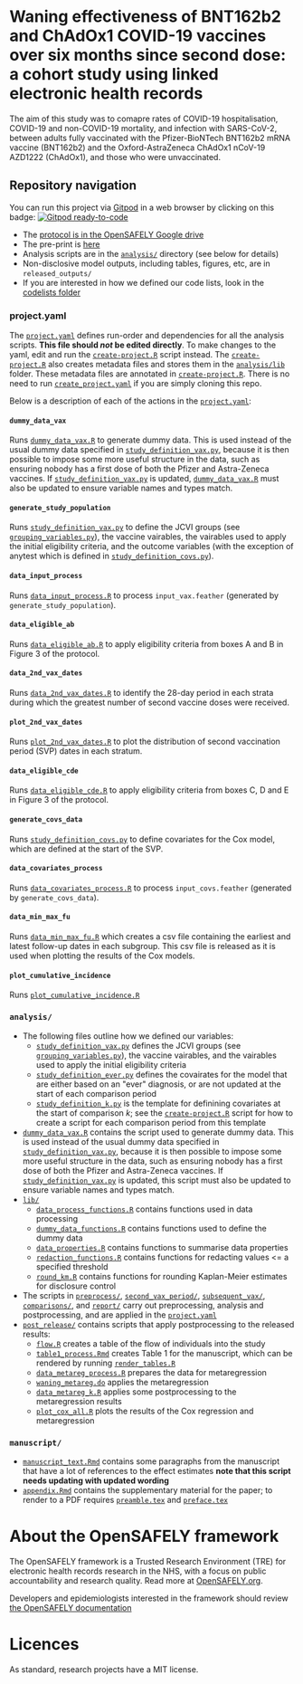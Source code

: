 # Waning effectiveness of BNT162b2 and ChAdOx1 COVID-19 vaccines over six months since second dose: a cohort study using linked electronic health records

The aim of this study was to comapre rates of COVID-19 hospitalisation, COVID-19 and non-COVID-19 mortality, and infection with SARS-CoV-2, between adults fully vaccinated with the Pfizer-BioNTech BNT162b2 mRNA vaccine (BNT162b2) and the Oxford-AstraZeneca ChAdOx1 nCoV-19 AZD1222 (ChAdOx1), and those who were unvaccinated.

## Repository navigation

You can run this project via [Gitpod](https://gitpod.io) in a web browser by clicking on this badge: [![Gitpod ready-to-code](https://img.shields.io/badge/Gitpod-ready--to--code-908a85?logo=gitpod)](https://gitpod.io/#https://github.com/opensafely/covid-ve-change-over-time)

* The [protocol is in the OpenSAFELY Google drive]()
* The pre-print is [here](https://www.medrxiv.org/content/10.1101/2022.03.23.22272804v1)
* Analysis scripts are in the [`analysis/`](./analysis) directory (see below for details)
* Non-disclosive model outputs, including tables, figures, etc, are in `released_outputs/`
* If you are interested in how we defined our code lists, look in the [codelists folder](./codelists/)

### project.yaml
The [`project.yaml`](./project.yaml) defines run-order and dependencies for all the analysis scripts. 
**This file should *not* be edited directly**. To make changes to the yaml, edit and run the [`create-project.R`](./create-project.R) script instead.
The [`create-project.R`](./create-project.R) also creates metadata files and stores them in the [`analysis/lib`](./analysis/lib) folder.
These metadata files are annotated in [`create-project.R`](./create-project.R).
There is no need to run [`create_project.yaml`](./create_project.R) if you are simply cloning this repo.

Below is a description of each of the actions in the [`project.yaml`](./project.yaml):

#### `dummy_data_vax`
Runs [`dummy_data_vax.R`](analysis/dummy_data_vax.R) to generate dummy data. 
This is used instead of the usual dummy data specified in [`study_definition_vax.py`](analysis/study_definition_vax.py), because it is then possible to impose some more useful structure in the data, such as ensuring nobody has a first dose of both the Pfizer and Astra-Zeneca vaccines. 
If [`study_definition_vax.py`](analysis/study_definition_vax.py) is updated, [`dummy_data_vax.R`](analysis/dummy_data_vax.R) must also be updated to ensure variable names and types match.

#### `generate_study_population`
Runs [`study_definition_vax.py`](analysis/study_definition_vax.py) to define the JCVI groups (see [`grouping_variables.py`](analysis/grouping_variables.py)), the vaccine vairables, the vairables used to apply the initial eligibility criteria, and the outcome variables (with the exception of anytest which is defined in [`study_definition_covs.py`](analysis/study_definition_covs.py)).

#### `data_input_process`
Runs [`data_input_process.R`](analysis/preprocess/data_input_process.R) to process `input_vax.feather` (generated by `generate_study_population`).

#### `data_eligible_ab`
Runs [`data_eligible_ab.R`](analysis/preprocess/data_eligible_ab.R) to apply eligibility criteria from boxes A and B in Figure 3 of the protocol.

#### `data_2nd_vax_dates`
Runs [`data_2nd_vax_dates.R`](analysis/second_vax_period/data_2nd_vax_dates.R) to identify the 28-day period in each strata during which the greatest number of second vaccine doses were received.

#### `plot_2nd_vax_dates`
Runs [`plot_2nd_vax_dates.R`](analysis/second_vax_period/plot_2nd_vax_dates.R) to plot the distribution of second vaccination period (SVP) dates in each stratum.

#### `data_eligible_cde`
Runs [`data_eligible_cde.R`](analysis/preprocess/data_eligible_cde.R) to apply eligibility criteria from boxes C, D and E in Figure 3 of the protocol.

#### `generate_covs_data`
Runs [`study_definition_covs.py`](analysis/study_definition_covs.py) to define covariates for the Cox model, which are defined at the start of the SVP.

#### `data_covariates_process`
Runs [`data_covariates_process.R`](analysis/preprocess/data_covariates_process.R) to process `input_covs.feather` (generated by `generate_covs_data`).

#### `data_min_max_fu`
Runs [`data_min_max_fu.R`](analysis/comparisons/data_min_max_fu.R) which creates a csv file containing the earliest and latest follow-up dates in each subgroup.
This csv file is released as it is used when plotting the results of the Cox models.

#### `plot_cumulative_incidence`
Runs [`plot_cumulative_incidence.R`](analysis/subsequent_vax/plot_cumulative_incidence.R) 


### `analysis/`

* The following files outline how we defined our variables:
  * [`study_definition_vax.py`](analysis/study_definition_vax.py) defines the JCVI groups (see [`grouping_variables.py`](analysis/grouping_variables.py)), the vaccine vairables, and the vairables used to apply the initial eligibility criteria
  * [`study_definition_ever.py`](analysis/study_definition_ever.py) defines the covairates for the model that are either based on an "ever" diagnosis, or are not updated at the start of each comparison period
  * [`study_definition_k.py`](analysis/study_definition_k.py) is the template for definining covariates at the start of comparison *k*; see the [`create-project.R`](./create-project.R) script for how to create a script for each comparison period from this template
* [`dummy_data_vax.R`](analysis/dummy_data_vax.R) contains the script used to generate dummy data. This is used instead of the usual dummy data specified in [`study_definition_vax.py`](analysis/study_definition_vax.py), because it is then possible to impose some more useful structure in the data, such as ensuring nobody has a first dose of both the Pfizer and Astra-Zeneca vaccines. If [`study_definition_vax.py`](analysis/study_definition_vax.py) is updated, this script must also be updated to ensure variable names and types match.
* [`lib/`](./analysis/lib)
  * [`data_process_functions.R`](analysis/lib/data_process_functions.R) contains functions used in data processing
  * [`dummy_data_functions.R`](analysis/lib/dummy_data_functions.R) contains functions used to define the dummy data
  * [`data_properties.R`](analysis/lib/data_properties.R) contains functions to summarise data properties
  * [`redaction_functions.R`](analysis/lib/redaction_functions.R) contains functions for redacting values <= a specified threshold
  * [`round_km.R`](analysis/lib/round_km.R) contains functions for rounding Kaplan-Meier estimates for disclosure control
* The scripts in [`preprocess/`](.analysis/preprocess), [`second_vax_period/`](./analysis/second_vax_period), [`subsequent_vax/`](./analysis/subsequent_vax), [`comparisons/`](./analysis/comparisons), and [`report/`](./analysis/report) carry out preprocessing, analysis and postprocessing, and are applied in the [`project.yaml`](./project.yaml)
* [`post_release/`](./analysis/post_release) contains scripts that apply postprocessing to the released results:
  * [`flow.R`](analysis/post_release/flow.R) creates a table of the flow of individuals into the study
  * [`table1_process.Rmd`](analysis/post_release/table1_process.Rmd) creates Table 1 for the manuscript, which can be rendered by running [`render_tables.R`](analysis/post_release/render_tables.R)
  * [`data_metareg_process.R`](analysis/post_release/data_metareg_process.R) prepares the data for metaregression
  * [`waning_metareg.do`](analysis/post_release/waning_metareg.do) applies the metaregression
  * [`data_metareg_k.R`](analysis/post_release/data_metareg_k.R) applies some postprocessing to the metaregression results
  * [`plot_cox_all.R`](analysis/post_release/plot_cox_all.R) plots the results of the Cox regression and metaregression

### `manuscript/`

* [`manuscript_text.Rmd`](manuscript/manuscript_text.Rmd) contains some paragraphs from the manuscript that have a lot of references to the effect estimates **note that this script needs updating with updated wording**
* [`appendix.Rmd`](manuscript/appendix.Rmd) contains the supplementary material for the paper; to render to a PDF requires [`preamble.tex`](manuscript/preamble.tex) and [`preface.tex`](manuscript/preface.tex)

# About the OpenSAFELY framework

The OpenSAFELY framework is a Trusted Research Environment (TRE) for electronic
health records research in the NHS, with a focus on public accountability and
research quality. Read more at [OpenSAFELY.org](https://opensafely.org).

Developers and epidemiologists interested in the framework should review [the OpenSAFELY documentation](https://docs.opensafely.org)

# Licences
As standard, research projects have a MIT license. 
